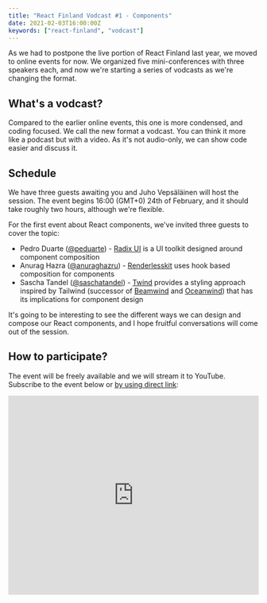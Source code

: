 ```yaml
---
title: "React Finland Vodcast #1 - Components"
date: 2021-02-03T16:00:00Z
keywords: ["react-finland", "vodcast"]
---
```


As we had to postpone the live portion of React Finland last year, we moved to online events for now. We organized five mini-conferences with three speakers each, and now we're starting a series of vodcasts as we're changing the format.

## What's a vodcast?

Compared to the earlier online events, this one is more condensed, and coding focused. We call the new format a vodcast. You can think it more like a podcast but with a video. As it's not audio-only, we can show code easier and discuss it.

## Schedule

We have three guests awaiting you and Juho Vepsäläinen will host the session. The event begins 16:00 (GMT+0) 24th of February, and it should take roughly two hours, although we're flexible.

For the first event about React components, we've invited three guests to cover the topic:

- Pedro Duarte ([@peduarte](https://twitter.com/peduarte)) - [Radix UI](https://radix-ui.com/primitives/docs/overview/introduction) is a UI toolkit designed around component composition
- Anurag Hazra ([@anuraghazru](https://twitter.com/anuraghazru)) - [Renderlesskit](https://github.com/timelessco/renderlesskit-react) uses hook based composition for components
- Sascha Tandel ([@saschatandel](https://twitter.com/saschatandel)) - [Twind](https://twind.dev/) provides a styling approach inspired by Tailwind (successor of [Beamwind](https://github.com/kenoxa/beamwind) and [Oceanwind](https://github.com/lukejacksonn/oceanwind)) that has its implications for component design

It's going to be interesting to see the different ways we can design and compose our React components, and I hope fruitful conversations will come out of the session.

## How to participate?

The event will be freely available and we will stream it to YouTube. Subscribe to the event below or [by using direct link](https://www.youtube.com/watch?v=o_TqhovGSjk):

<iframe
  title="Vodcast #01 - Components"
  width="100%"
  height="400"
  src="https://www.youtube.com/embed/o_TqhovGSjk"
  frameBorder="0"
  allow="accelerometer; autoplay; encrypted-media; gyroscope; picture-in-picture"
  allowFullscreen
></iframe>
